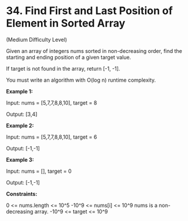 # 34. Find First and Last Position of Element in Sorted Array

(Medium Difficulty Level)

Given an array of integers nums sorted in non-decreasing order, find the starting and ending position of a given target value.

If target is not found in the array, return [-1, -1].

You must write an algorithm with O(log n) runtime complexity.

**Example 1:**

Input: nums = [5,7,7,8,8,10], target = 8

Output: [3,4]

**Example 2:**

Input: nums = [5,7,7,8,8,10], target = 6

Output: [-1,-1]

**Example 3:**

Input: nums = [], target = 0

Output: [-1,-1]
 
**Constraints:**

0 <= nums.length <= 10^5
-10^9 <= nums[i] <= 10^9
nums is a non-decreasing array.
-10^9 <= target <= 10^9